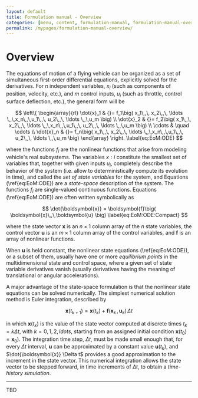 ```yaml
---
layout: default
title: Formulation manual - Overview
categories: [menu, content, formulation-manual, formulation-manual-overview]
permalink: /mypages/formulation-manual-overview/
---
```


# Overview

The equations of motion of a flying vehicle can be organized as a set of simultaneous first-order differential equations, explicitly solved for the derivatives. For $n$ independent variables, $x_i$ (such as components of position, velocity, etc.), and $m$ control inputs, $u_i$ (such as throttle, control surface deflection, etc.), the general form will be

$$
\left\{
  \begin{array}{rl}
    \dot{x}_1 & {}= f_1\big( x_1\,,\, x_2\,,\, \ldots \,,\,x_n\,,\,u_1\,,\, u_2\,,\, \ldots \,,\,u_m \big) \\
    \dot{x}_2 & {}= f_2\big( x_1\,,\, x_2\,,\, \ldots \,,\,x_n\,,\,u_1\,,\, u_2\,,\, \ldots \,,\,u_m \big) \\
      \cdots  & \quad \cdots \\
    \dot{x}_n & {}= f_n\big( x_1\,,\, x_2\,,\, \ldots \,,\,x_n\,,\,u_1\,,\, u_2\,,\, \ldots \,,\,u_m \big)
  \end{array}
\right.
\label{eq:EoM:ODE}
$$

where the functions $f_i$ are the nonlinear functions that arise from modeling vehicle's real subsystems. The variables $x:i$ constitute the smallest set of variables that, together with given inputs $u_i$, completely describe the behavior of the system (i.e. allow to deterministically compute its evolution in time), and called the *set of state variables* for the system, and Equations (\ref{eq:EoM:ODE}) are a *state-space* description of the system. The functions $f_i$ are single-valued continuous functions. Equations (\ref{eq:EoM:ODE}) are often written symbolically as

$$
\dot{\boldsymbol{x}} = \boldsymbol{f}\big( \boldsymbol{x}\,,\,\boldsymbol{u} \big)
\label{eq:EoM:ODE:Compact}
$$

where the state vector $\boldsymbol{x}$ is an $n \times 1$ column array of the $n$ state variables, the control vector $\boldsymbol{u}$ is an $m \times 1$ column array of the control variables, and $\boldsymbol{f}$ is an array of nonlinear functions.

When $\boldsymbol{u}$ is held constant, the nonlinear state equations (\ref{eq:EoM:ODE}), or a subset of them, usually have one or more *equilibrium points* in the multidimensional state and control space, where a given set of state variable derivatives vanish (usually derivatives having the meaning of translational or angular accelerations).

A major advantage of the state-space formulation is that the nonlinear state equations can be solved numerically. The simplest numerical solution method is Euler integration, described by

$$
\boldsymbol{x}(t_{k+1}) = \boldsymbol{x}(t_k) + \boldsymbol{f}\big( \boldsymbol{x}_k\,,\,\boldsymbol{u}_k \big) \, \Delta t
\label{eq:EoM:ODE:Euler:Integration}
$$

in which $\boldsymbol{x}(t_k)$ is the value of the state vector computed at discrete times $t_k = k \Delta t$, with $k = 0,1,2, ldots$, starting from an assigned initial condition $\boldsymbol{x}(t_0) = \boldsymbol{x}_0)$. The integration time step, $\Delta t$, must be made small enough that, for every $\Delta t$ interval, $\boldsymbol{u}$  can be approximated by a constant value $\boldsymbol{u}(t_k)$, and $\dot{\boldsymbol{x}} \Delta t$  provides a good approximation to the increment in the state vector. This numerical integration allows the state vector to be stepped forward, in time increments of $\Delta t$, to obtain a *time-history simulation*.

---

TBD

